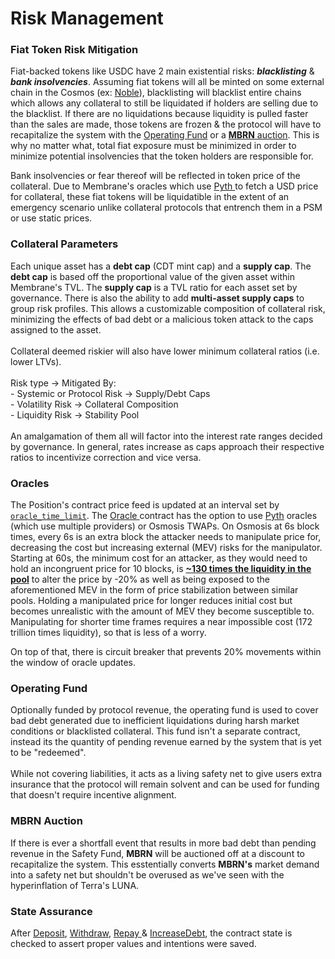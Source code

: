 # Risk Management

### Fiat Token Risk Mitigation

Fiat-backed tokens like USDC have 2 main existential risks: _**blacklisting**_ & _**bank insolvencies**_. Assuming fiat tokens will all be minted on some external chain in the Cosmos (ex: [Noble](https://twitter.com/noble\_xyz?s=20)), blacklisting will blacklist entire chains which allows any collateral to still be liquidated if holders are selling due to the blacklist. If there are no liquidations because liquidity is pulled faster than the sales are made, those tokens are frozen & the protocol will have to recapitalize the system with the [Operating Fund](risk-management.md#operating-fund) or a [**MBRN** auction](risk-management.md#mbrn-auction). This is why no matter what, total fiat exposure must be minimized in order to minimize potential insolvencies that the token holders are responsible for.

Bank insolvencies or fear thereof will be reflected in token price of the collateral. Due to Membrane's oracles which use [Pyth ](https://docs.pyth.network/pythnet-price-feeds/cosmwasm)to fetch a USD price for collateral, these fiat tokens will be liquidatible in the extent of an emergency scenario unlike collateral protocols that entrench them in a PSM or use static prices.

### Collateral Parameters

Each unique asset has a **debt cap** (CDT mint cap) and a **supply cap**. The **debt cap** is based off the proportional value of the given asset within Membrane's TVL. The **supply cap** is a TVL ratio for each asset set by governance. There is also the ability to add **multi-asset supply caps** to group risk profiles. This allows a customizable composition of collateral risk, minimizing the effects of bad debt or a malicious token attack to the caps assigned to the asset.\
\
Collateral deemed riskier will also have lower minimum collateral ratios (i.e. lower LTVs).\
\
Risk type -> Mitigated By:\
\- Systemic or Protocol Risk -> Supply/Debt Caps\
\- Volatility Risk -> Collateral Composition\
\- Liquidity Risk -> Stability Pool\
\
An amalgamation of them all will factor into the interest rate ranges decided by governance. In general, rates increase as caps approach their respective ratios to incentivize correction and vice versa.

### Oracles

The Position's contract price feed is updated at an interval set by [`oracle_time_limit`](../smart-contracts/positions.md#config). The [Oracle ](../smart-contracts/oracle.md)contract has the option to use [Pyth](https://docs.pyth.network/documentation/how-pyth-works) oracles (which use multiple providers) or Osmosis TWAPs. On Osmosis at 6s block times, every 6s is an extra block the attacker needs to manipulate price for, decreasing the cost but increasing external (MEV) risks for the manipulator. Starting at 60s, the minimum cost for an attacker, as they would need to hold an incongruent price for 10 blocks, is [**\~130 times the liquidity in the pool**](https://delphilabs.medium.com/which-one-should-you-use-arithmetic-or-geometric-mean-twap-ded01532bf49) to alter the price by -20% as well as being exposed to the aforementioned MEV in the form of price stabilization between similar pools. Holding a manipulated price for longer reduces initial cost but becomes unrealistic with the amount of MEV they become susceptible to. Manipulating for shorter time frames requires a near impossible cost (172 trillion times liquidity), so that is less of a worry.

On top of that, there is circuit breaker that prevents 20% movements within the window of oracle updates.

### Operating Fund

Optionally funded by protocol revenue, the operating fund is used to cover bad debt generated due to inefficient liquidations during harsh market conditions or blacklisted collateral. This fund isn't a separate contract, instead its the quantity of pending revenue earned by the system that is yet to be "redeemed".\
\
While not covering liabilities, it acts as a living safety net to give users extra insurance that the protocol will remain solvent and can be used for funding that doesn't require incentive alignment.

### MBRN Auction

If there is ever a shortfall event that results in more bad debt than pending revenue in the Safety Fund, **MBRN** will be auctioned off at a discount to recapitalize the system. This esstentially converts **MBRN's** market demand into a safety net but shouldn't be overused as we've seen with the hyperinflation of Terra's LUNA.

### State Assurance

After [Deposit](../smart-contracts/positions.md#deposit), [Withdraw](../smart-contracts/positions.md#withdraw), [Repay ](../smart-contracts/positions.md#repay)& [IncreaseDebt](../smart-contracts/positions.md#increasedebt), the contract state is checked to assert proper values and intentions were saved.
